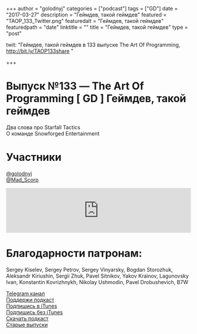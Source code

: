 +++
author = "golodnyj"
categories = ["podcast"]
tags = ["GD"]
date = "2017-03-27"
description = "Геймдев, такой геймдев"
featured = "TAOP_133_Twitter.png"
featuredalt = "Геймдев, такой геймдев"
featuredpath = "date"
linktitle = ""
title = "Геймдев, такой геймдев"
type = "post"

twit: "Геймдев, такой геймдев в 133 выпуске The Art Of Programming, http://bit.ly/TAOP133share "

+++
# Выпуск №133 — The Art Of Programming [ GD ] Геймдев, такой геймдев

Два слова про Starfall Tactics  
О команде Snowforged Entertainment  

# Участники
[@golodnyj](https://twitter.com/golodnyj/)  
[@Mad_Scorp](mad-scorp@snowforged.com)  

<iframe title="Выпуск №133 — The Art Of Programming [ GD ] Геймдев, такой геймдев" src="https://www.podbean.com/media/player/7e57n-690fec?from=usersite&skin=1&share=1&fonts=Helvetica&auto=0&download=1&version=1" height="122" width="100%" style="border: none;" scrolling="no" data-name="pb-iframe-player"></iframe>

# Благодарности патронам: 
Sergey Kiselev, Sergey Petrov, Sergey Vinyarsky, Bogdan Storozhuk, Aleksandr Kiriushin, Sergii Zhuk, Pavel Sitnikov, Yakov Krainov, Lagunovsky Ivan, Konstantin Kovrizhnykh, Nikolay Ushmodin, Pavel Drobushevich, B7W

[Telegram канал](http://bit.ly/taoplive)  
[Поддержи подкаст](http://bit.ly/TAOPpatron)  
[Подпишись в iTunes](http://bit.ly/TAOPiTunes)  
[Подпишись без iTunes](http://bit.ly/TAOPrss)   
[Скачать подкаст](http://bit.ly/TAOP133mp3)  
[Старые выпуски](http://bit.ly/oldtaop)